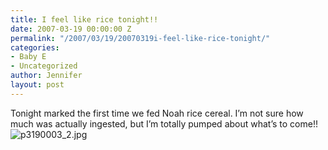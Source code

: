 ```yaml
---
title: I feel like rice tonight!!
date: 2007-03-19 00:00:00 Z
permalink: "/2007/03/19/20070319i-feel-like-rice-tonight/"
categories:
- Baby E
- Uncategorized
author: Jennifer
layout: post
---
```


Tonight marked the first time we fed Noah rice cereal. I&#8217;m not sure how much was actually ingested, but I&#8217;m totally pumped about what&#8217;s to come!!<img id="image147" alt="p3190003_2.jpg" src="/teamelam/assets/images/I-feel-like-rice-tonight/1174331874000-missing.jpg" />
